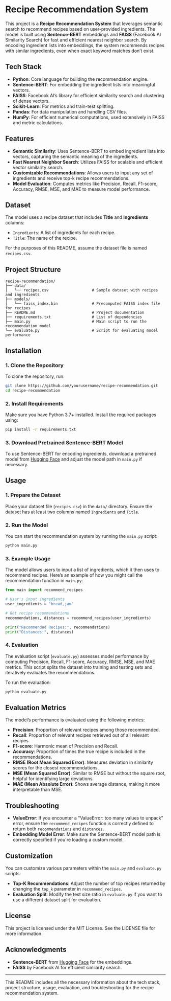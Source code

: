 
# Recipe Recommendation System

This project is a **Recipe Recommendation System** that leverages semantic search to recommend recipes based on user-provided ingredients. The model is built using **Sentence-BERT** embeddings and **FAISS** (Facebook AI Similarity Search) for fast and efficient nearest neighbor search. By encoding ingredient lists into embeddings, the system recommends recipes with similar ingredients, even when exact keyword matches don’t exist.

## Tech Stack

- **Python**: Core language for building the recommendation engine.
- **Sentence-BERT**: For embedding the ingredient lists into meaningful vectors.
- **FAISS**: Facebook AI’s library for efficient similarity search and clustering of dense vectors.
- **Scikit-Learn**: For metrics and train-test splitting.
- **Pandas**: For data manipulation and handling CSV files.
- **NumPy**: For efficient numerical computations, used extensively in FAISS and metric calculations.

## Features

- **Semantic Similarity**: Uses Sentence-BERT to embed ingredient lists into vectors, capturing the semantic meaning of the ingredients.
- **Fast Nearest Neighbor Search**: Utilizes FAISS for scalable and efficient vector similarity search.
- **Customizable Recommendations**: Allows users to input any set of ingredients and receive top-k recipe recommendations.
- **Model Evaluation**: Computes metrics like Precision, Recall, F1-score, Accuracy, RMSE, MSE, and MAE to measure model performance.

## Dataset

The model uses a recipe dataset that includes **Title** and **Ingredients** columns:
- `Ingredients`: A list of ingredients for each recipe.
- `Title`: The name of the recipe.

For the purposes of this README, assume the dataset file is named `recipes.csv`.

## Project Structure

```
recipe-recommendation/
├── data/
│   └── recipes.csv                   # Sample dataset with recipes and ingredients
├── models/
│   └── faiss_index.bin               # Precomputed FAISS index file for recipes
├── README.md                         # Project documentation
├── requirements.txt                  # List of dependencies
├── main.py                           # Main script to run the recommendation model
└── evaluate.py                       # Script for evaluating model performance
```

## Installation

### 1. Clone the Repository

To clone the repository, run:

```bash
git clone https://github.com/yourusername/recipe-recommendation.git
cd recipe-recommendation
```

### 2. Install Requirements

Make sure you have Python 3.7+ installed. Install the required packages using:

```bash
pip install -r requirements.txt
```

### 3. Download Pretrained Sentence-BERT Model

To use Sentence-BERT for encoding ingredients, download a pretrained model from [Hugging Face](https://huggingface.co/sentence-transformers) and adjust the model path in `main.py` if necessary.

## Usage

### 1. Prepare the Dataset

Place your dataset file (`recipes.csv`) in the `data/` directory. Ensure the dataset has at least two columns named `Ingredients` and `Title`.

### 2. Run the Model

You can start the recommendation system by running the `main.py` script:

```bash
python main.py
```

### 3. Example Usage

The model allows users to input a list of ingredients, which it then uses to recommend recipes. Here’s an example of how you might call the recommendation function in `main.py`:

```python
from main import recommend_recipes

# User's input ingredients
user_ingredients = "bread,jam"

# Get recipe recommendations
recommendations, distances = recommend_recipes(user_ingredients)

print("Recommended Recipes:", recommendations)
print("Distances:", distances)
```

### 4. Evaluation

The evaluation script (`evaluate.py`) assesses model performance by computing Precision, Recall, F1-score, Accuracy, RMSE, MSE, and MAE metrics. This script splits the dataset into training and testing sets and iteratively evaluates the recommendations.

To run the evaluation:

```bash
python evaluate.py
```

## Evaluation Metrics

The model’s performance is evaluated using the following metrics:

- **Precision**: Proportion of relevant recipes among those recommended.
- **Recall**: Proportion of relevant recipes retrieved out of all relevant recipes.
- **F1-score**: Harmonic mean of Precision and Recall.
- **Accuracy**: Proportion of times the true recipe is included in the recommendations.
- **RMSE (Root Mean Squared Error)**: Measures deviation in similarity scores for the closest recommendations.
- **MSE (Mean Squared Error)**: Similar to RMSE but without the square root, helpful for identifying large deviations.
- **MAE (Mean Absolute Error)**: Shows average distance, making it more interpretable than MSE.

## Troubleshooting

- **ValueError**: If you encounter a "ValueError: too many values to unpack" error, ensure the `recommend_recipes` function is correctly defined to return both `recommendations` and `distances`.
- **Embedding Model Error**: Make sure the Sentence-BERT model path is correctly specified if you're loading a custom model.

## Customization

You can customize various parameters within the `main.py` and `evaluate.py` scripts:
- **Top-K Recommendations**: Adjust the number of top recipes returned by changing the `top_k` parameter in `recommend_recipes`.
- **Evaluation Split**: Modify the test size ratio in `evaluate.py` if you want to use a different dataset split for evaluation.

## License

This project is licensed under the MIT License. See the LICENSE file for more information.

## Acknowledgments

- **Sentence-BERT** from [Hugging Face](https://huggingface.co/sentence-transformers) for the embeddings.
- **FAISS** by Facebook AI for efficient similarity search.

---

This README includes all the necessary information about the tech stack, project structure, usage, evaluation, and troubleshooting for the recipe recommendation system.
